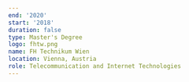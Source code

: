 ```yaml
---
end: '2020'
start: '2018'
duration: false
type: Master's Degree
logo: fhtw.png
name: FH Technikum Wien
location: Vienna, Austria
role: Telecommunication and Internet Technologies
---
```

